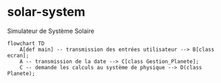 # solar-system
 Simulateur de Système Solaire


```mermaid
flowchart TD
    A[def main] -- transmission des entrées utilisateur --> B[class ecran];
    A -- transmission de la date --> C[class Gestion_Planete];
    C -- demande les calculs au système de physique --> D(class Planete);
```

